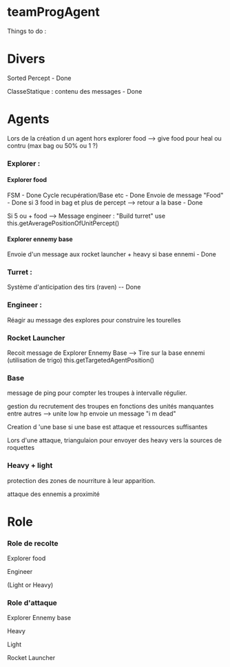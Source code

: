 # teamProgAgent

Things to do :

# Divers

Sorted Percept - Done

ClasseStatique : contenu des messages - Done

# Agents
Lors de la création d un agent hors explorer food --> give food pour heal ou contru (max bag ou 50% ou 1 ?)
### Explorer :

#### Explorer food
FSM - Done
Cycle recupération/Base etc - Done
Envoie de message "Food" - Done
si 3 food in bag et plus de percept --> retour a la base - Done

Si 5 ou + food --> Message engineer : "Build turret"
use this.getAveragePositionOfUnitPercept()

#### Explorer ennemy base
Envoie d'un message aux rocket launcher + heavy si base ennemi - Done


### Turret :

Système d'anticipation des tirs (raven) -- Done


### Engineer :

Réagir au message des explores pour construire les tourelles


### Rocket Launcher

Recoit message de Explorer Ennemy Base --> Tire sur la base ennemi (utilisation de trigo)
this.getTargetedAgentPosition()


### Base

message de ping pour compter les troupes à intervalle régulier.

gestion du recrutement des troupes en fonctions des unités manquantes entre autres --> unite low hp envoie un message "i m dead"

Creation d 'une base si une base est attaque et ressources suffisantes

Lors d'une attaque, triangulaion pour envoyer des heavy vers la sources de roquettes


### Heavy + light

protection des zones de nourriture à leur apparition.

attaque des ennemis a proximité



# Role

### Role de recolte

Explorer food

Engineer

(Light or Heavy)

### Role d'attaque

Explorer Ennemy base

Heavy

Light

Rocket Launcher
